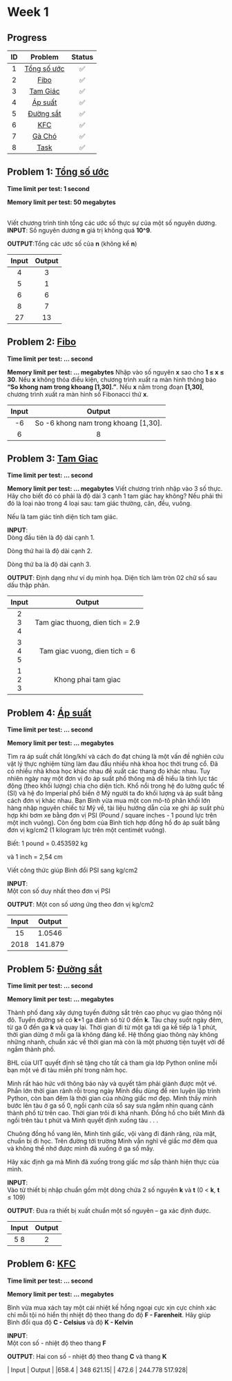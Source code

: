 # Week 1

## Progress
|ID   | Problem | Status 
|:---:|:---:|:---:|
|1 | [Tổng số ước](https://github.com/trankha1655/CS114_ML/blob/main/Assignments/Tu%E1%BA%A7n%201%20-%20warm%20up/Tong_Uoc_So.py) | 	:white_check_mark: 
|2 |[Fibo](https://github.com/trankha1655/CS114_ML/blob/main/Assignments/Tu%E1%BA%A7n%201%20-%20warm%20up/fibo.py)| :white_check_mark: 
|3 | [Tam Giác](https://github.com/trankha1655/CS114_ML/blob/main/Assignments/Tu%E1%BA%A7n%201%20-%20warm%20up/Tam_Giac) | :white_check_mark:
|4 | [Áp suất](https://github.com/trankha1655/CS114_ML/blob/main/Assignments/Tu%E1%BA%A7n%201%20-%20warm%20up/Ap_Suat.py)| :white_check_mark:
|5 | [Đường sắt](https://github.com/trankha1655/CS114_ML/blob/main/Assignments/Tu%E1%BA%A7n%201%20-%20warm%20up/Duong_Sat.py)| :white_check_mark:
|6 | [KFC](https://github.com/trankha1655/CS114_ML/blob/main/Assignments/Tu%E1%BA%A7n%201%20-%20warm%20up/KFC.py)| :white_check_mark:
|7 | [Gà Chó](https://github.com/trankha1655/CS114_ML/blob/main/Assignments/Tu%E1%BA%A7n%201%20-%20warm%20up/Ga_Cho.py) | :white_check_mark:
|8 | [Task](https://github.com/trankha1655/CS114_ML/blob/main/Assignments/Tu%E1%BA%A7n%201%20-%20warm%20up/Task.py) | :white_check_mark:
## Problem 1: [Tổng số ước]()
**Time limit per test: 1 second**

**Memory limit per test: 50 megabytes**

<br/>Viết chương trình tính tổng các ước số thực sự của một số nguyên dương.
**INPUT**:  Số nguyên dương **n** giá trị không quá **10^9**.

**OUTPUT**:Tổng các ước số của **n** (không kể **n**)

| Input | Output |
|:---:|:---:|
| 4 | 3 |
| 5 | 1 |
| 6 | 6 |
| 8 | 7 |
| 27 | 13 |

## Problem 2: [Fibo]()
**Time limit per test: ... second**

**Memory limit per test: ... megabytes**
Nhập vào số nguyên **x** sao cho **1 ≤ x ≤ 30**. Nếu **x** không thỏa điều kiện, chương trình xuất ra màn hình thông báo **“So <x> khong nam trong khoang [1,30].”**. Nếu **x** nằm trong đoạn **[1,30]**, chương trình xuất ra màn hình số Fibonacci thứ **x**.



| Input | Output |
|:---:|:---:|
| -6 | 	So -6 khong nam trong khoang [1,30].|
| 6 | 8 |

## Problem 3: [Tam Giac]()
**Time limit per test: ... second**

**Memory limit per test: ... megabytes**
Viết chương trình nhập vào 3 số thực. Hãy cho biết đó có phải là độ dài 3 cạnh 1 tam giác hay không? Nếu phải thì đó là loại nào trong 4 loại sau: tam giác thường, cân, đều, vuông.

Nếu là tam giác tính diện tích tam giác.

**INPUT**:  
Dòng đầu tiên là độ dài cạnh 1.

Dòng thứ hai là độ dài cạnh 2.

Dòng thứ ba là độ dài cạnh 3.

**OUTPUT**: 
Định dạng như ví dụ minh họa. Diện tích làm tròn 02 chữ số sau dấu thập phân.

| Input | Output |
|:---: |:---:|
| 2 <br/> 3 <br/> 4| Tam giac thuong, dien tich = 2.9 |
| 3 <br/> 4 <br/> 5 | Tam giac vuong, dien tich = 6 |
| 1 <br/> 2 <br/> 3| Khong phai tam giac |

## Problem 4: [Áp suất]()
**Time limit per test: ... second**

**Memory limit per test: ... megabytes**

Tìm ra áp suất chất lỏng/khí và cách đo đạt chúng là một vấn đề nghiên cứu vật lý thực nghiệm từng làm đau đầu nhiều nhà khoa học thời trung cổ. Đã có nhiều nhà khoa học khác nhau đề xuất các thang đo khác nhau. Tuy nhiên ngày nay một đơn vị đo áp suất phổ thông mà dễ hiểu là tính lực tác động (theo khối lượng) chia cho diện tích. Khổ nổi trong hệ đo lường quốc tế (SI) và hệ đo Imperial phổ biến ở Mỹ người ta đo khối lượng và áp suất bằng cách đơn vị khác nhau. Bạn Bình vừa mua một con mô-tô phân khối lớn hàng nhập nguyên chiếc từ Mỹ về, tài liệu hướng dẫn của xe ghi áp suất phù hợp khi bơm xe bằng đơn vị PSI (Pound / square inches - 1 pound lực trên một inch vuông). Còn ống bơm của Bình tích hợp đồng hồ đo áp suất bằng đơn vị kg/cm2 (1 kilogram lực trên một centimét vuông).

Biết: 1 pound = 0.453592 kg

và 1 inch = 2,54 cm

Viết công thức giúp Bình đổi PSI sang kg/cm2

**INPUT**:  
Một con số duy nhất theo đơn vị PSI

**OUTPUT**: 
Một con số ương ứng theo đơn vị kg/cm2


| Input | Output |
|:---:|:---:|
| 15 | 	1.0546|
| 2018 | 	141.879|

## Problem 5: [Đường sắt]()
**Time limit per test: ... second**

**Memory limit per test: ... megabytes**

Thành phố đang xây dựng tuyến đường sắt trên cao phục vụ giao thông nội đô. Tuyến đường sẽ có **k**+1 ga đánh số từ 0 đến **k**. Tàu chạy suốt ngày đêm, từ ga 0 đến ga **k** và quay lại. Thời gian đi từ một ga tới ga kế tiếp là 1 phút, thời gian dừng ở mỗi ga là không đáng kể. Hệ thống giao thông này không những nhanh, chuẩn xác về thời gian mà còn là một phương tiện tuyệt vời để ngắm thành phố.

BHL của UIT quyết định sẽ tặng cho tất cả tham gia lớp Python online mỗi bạn một vé đi tàu miễn phí trong năm học.

Minh rất háo hức với thông báo này và quyết tâm phải giành được một vé. Phần lớn thời gian rảnh rỗi trong ngày Minh đều dùng để rèn luyện lập trình Python, còn ban đêm là thời gian của những giấc mơ đẹp. Minh thấy mình bước lên tàu ở ga số 0, ngồi cạnh cửa sổ say sưa ngắm nhìn quang cảnh thành phố từ trên cao. Thời gian trôi đi khá nhanh. Đồng hồ cho biết Minh đã ngồi trên tàu t phút và Minh quyết định xuống tàu . . .

Chuông đồng hồ vang lên, Minh tỉnh giấc, vội vàng đi đánh răng, rửa mặt, chuẩn bị đi học. Trên đường tới trường Minh vẫn nghĩ về giấc mơ đêm qua và không thể nhớ được mình đã xuống ở ga số mấy.

Hãy xác định ga mà Minh đã xuống trong giấc mơ sắp thành hiện thực của mình.

**INPUT**:  
Vào từ thiết bị nhập chuẩn gồm một dòng chứa 2 số nguyên **k** và **t** (0 < **k**, **t** ≤ 109)

**OUTPUT**: 
Đưa ra thiết bị xuất chuẩn một số nguyên – ga xác định được.


| Input | Output |
|:---:|:---:|
| 5  8 | 	2|

## Problem 6: [KFC]()
**Time limit per test: ... second**

**Memory limit per test: ... megabytes**

Bình vừa mua xách tay một cái nhiệt kế hồng ngoại cực xịn cực chính xác chỉ mỗi tội nó hiển thị nhiệt độ theo thang đo độ **F - Farenheit**. Hãy giúp Bình đổi qua độ **C - Celsius** và độ **K - Kelvin**

**INPUT**:  
Một con số - nhiệt độ theo thang **F**

**OUTPUT**: 
Hai con số - nhiệt độ theo thang **C** và thang **K**


| Input | Output |
|658.4  |	 348 621.15|
| 472.6 | 244.778 517.928|




